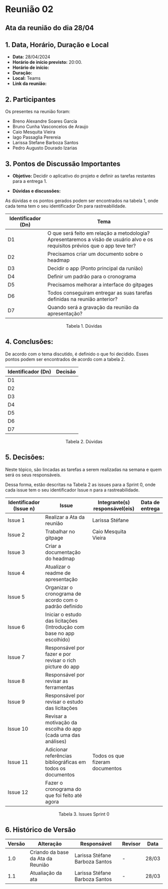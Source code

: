 # Reunião 02

## Ata da reunião do dia 28/04

## 1. Data, Horário, Duração e Local

- **Data:** 28/04/2024
- **Horário de início previsto:** 20:00.
- **Horário de início:** 
- **Duração:** 
- **Local:** Teams 
- **Link da reunião:** 

## 2. Participantes

Os presentes na reunião foram:

- Breno Alexandre Soares Garcia
- Bruno Cunha Vasconcelos de Araujo
- Caio Mesquita Vieira
- Iago Passaglia Perereia
- Larissa Stefane Barboza Santos
- Pedro Augusto Dourado Izarias

## 3. Pontos de Discussão Importantes

- **Objetivo:** Decidir o aplicativo do projeto e definir as tarefas restantes para a entrega 1.

- **Dúvidas e discussões:**

As dúvidas e os pontos gerados podem ser encontrados na tabela 1, onde cada tema tem o seu identificador Dn para rastreabilidade.

| Identificador (Dn) | Tema |
| - | - |
| D1 | O que será feito em relação a metodologia? Apresentaremos a visão de usuário alvo e os requisitos prévios que o app teve ter? | 
| D2 | Precisamos criar um documento sobre o headmap|
| D3 | Decidir o app (Ponto principal da runião) |
| D4 | Definir um padrão para o cronograma |
| D5 | Precisamos melhorar a interface do gitpages |
| D6 | Todos conseguiram entregar as suas tarefas definidas na reunião anterior? |
| D7 | Quando será a gravação da reunião da apresentação? |


<p align="center"> Tabela 1. Dúvidas </p>

## 4. Conclusões: 

De acordo com o tema discutido, é definido o que foi decidido. Esses pontos podem ser encontrados de acordo com a tabela 2.

| Identificador (Dn) | Decisão |
| - | - |
| D1 |  | 
| D2 |  |
| D3 |  |
| D4 |  |
| D5 |  |
| D6 |  |
| D7 |  |

<p align="center"> Tabela 2. Dúvidas </p>

## 5. Decisões:

Neste tópico, são lincadas as tarefas a serem realizadas na semana e quem será os seus responsáveis.

Dessa forma, estão descritas na Tabela 2 as issues para a Sprint 0, onde cada issue tem o seu identificador Issue n para a rastreabilidade.

| Identificador (Issue n) | Issue | Integrante(s) responsável(eis) | Data de entrega |
| - | - | - | - |
| Issue 1 | Realizar a Ata da reunião  | Larissa Stéfane | |
| Issue 2 | Trabalhar no gitpage | Caio Mesquita Vieira |  |
| Issue 3 | Criar a documentação do headmap |  | |
| Issue 4 | Atualizar o readme de apresentação |  | |
| Issue 5 | Organizar o cronograma de acordo com o padrão definido |  | |
| Issue 6 | Iniciar o estudo das licitações (Introdução com base no app escolhido) | | |
| Issue 7 | Responsável por fazer e por revisar o rich picture do app | | |
| Issue 8 | Responsável por revisar as ferramentas | | |
| Issue 9 | Responsável por revisar o estudo das licitações | | |
| Issue 10 | Revisar a motivação da escolha do app (cada uma das análises) | | |
| Issue 11 | Adicionar referências bibliográficas em todos os documentos | Todos os que fizeram documentos | |
| Issue 12 | Fazer o cronograma do que foi feito até agora| | |


<p align="center"> Tabela 3. Issues Sprint 0 </p>

## 6. Histórico de Versão

| Versão | Alteração | Responsável | Revisor | Data |
| - | - | - | - | - |
| 1.0 | Criando da base da Ata da Reunião | Larissa Stéfane Barboza Santos | - | 28/03 |
| 1.1 | Atualiação da ata | Larissa Stéfane Barboza Santos |-| 28/03 |
